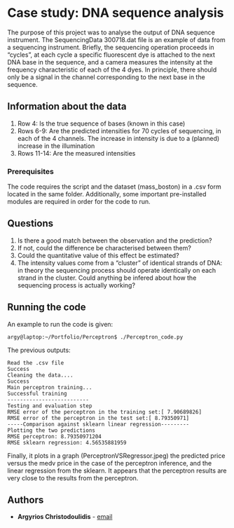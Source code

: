 # Case study: DNA sequence analysis

The purpose of this project was to analyse the output of DNA sequence instrument. The SequencingData 300718.dat file is an example of data from a sequencing instrument. Briefly, the sequencing operation proceeds in “cycles”, at each cycle a specific fluorescent dye is attached to the next DNA base in the sequence, and a camera measures the intensity at the frequency characteristic of each of the 4 dyes. In principle, there should only be a signal in the channel corresponding to the next base in the sequence.

## Information about the data

1. Row 4: Is the true sequence of bases (known in this case)
2. Rows 6-9: Are the predicted intensities for 70 cycles of sequencing, in each of the 4 channels. The increase in intensity is due to a (planned) increase in the illumination
3. Rows 11-14: Are the measured intensities

### Prerequisites

The code requires the script and the dataset (mass_boston) in a .csv form located in the same folder. Additionally, some important pre-installed modules are required in order for the code to run. 

## Questions

1. Is there a good match between the observation and the prediction?
2. If not, could the difference be characterised between them?
3. Could the quantitative value of this effect be estimated?
4. The intensity values come from a “cluster” of identical strands of DNA: in theory the sequencing process should operate identically on each strand in the cluster. Could anything be infered about how the sequencing process is actually working?

## Running the code

An example to run the code is given:

```
argy@laptop:~/Portfolio/Perceptron$ ./Perceptron_code.py
```
The previous outputs:
```
Read the .csv file
Success
Cleaning the data....
Success
Main perceptron training...
Successful training
--------------------------
Testing and evaluation step
RMSE error of the perceptron in the training set:[ 7.90689826]
RMSE error of the perceptron in the test set:[ 8.79350971]
-----Comparison against sklearn linear regression---------
Plotting the two predictions
RMSE perceptron: 8.79350971204
RMSE sklearn regression: 4.56535881959
```
Finally, it plots in a graph (PerceptronVSRegressor.jpeg) the predicted price versus the medv price in the case of the perceptron inference,
and the linear regression from the sklearn. It appears that the perceptron results are very close to the results from the perceptron.

## Authors

* **Argyrios Christodoulidis** - [email](mailto:argyrios.christodoulidis@gmail.com)
